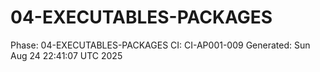 # 04-EXECUTABLES-PACKAGES
Phase: 04-EXECUTABLES-PACKAGES
CI: CI-AP001-009
Generated: Sun Aug 24 22:41:07 UTC 2025

